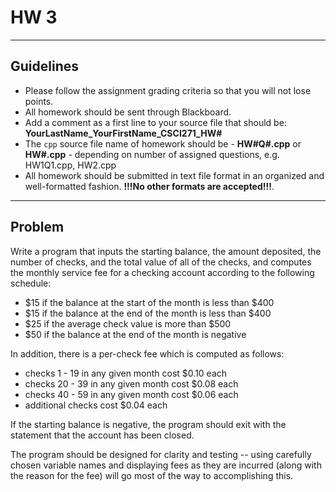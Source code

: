 # HW 3

---

## Guidelines

- Please follow the assignment grading criteria so that you will not lose points.
- All homework should be sent through Blackboard.
- Add a comment as a first line to your source file that should be: **YourLastName_YourFirstName_CSCI271_HW#**
- The `cpp` source file name of homework should be - **HW#Q#.cpp** or **HW#.cpp** - depending on number of assigned questions, e.g. HW1Q1.cpp, HW2.cpp
- All homework should be submitted in text file format in an organized and well-formatted fashion. **!!!No other formats are accepted!!!**.

---

## Problem

Write a program that inputs the starting balance, the amount deposited, the number of checks, and the total value of all of the checks, and computes the monthly service fee for a checking account according to the following schedule:

- &#36;15 if the balance at the start of the month is less than &#36;400
- &#36;15 if the balance at the end of the month is less than &#36;400
- &#36;25 if the average check value is more than &#36;500
- &#36;50 if the balance at the end of the month is negative

In addition, there is a per-check fee which is computed as follows:

- checks 1 - 19 in any given month cost &#36;0.10 each
- checks 20 - 39 in any given month cost &#36;0.08 each
- checks 40 - 59 in any given month cost &#36;0.06 each
- additional checks cost &#36;0.04 each

If the starting balance is negative, the program should exit with the statement that the account has been closed.

The program should be designed for clarity and testing -- using carefully chosen variable names and displaying fees as they are incurred (along with the reason for the fee) will go most of the way to accomplishing this.

